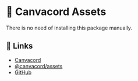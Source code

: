 # 📂 Canvacord Assets

There is no need of installing this package manually.

## 📎 Links

- [Canvacord](https://npmjs.com/package/canvacord)
- [@canvacord/assets](https://npmjs.com/package/@canvacord/assets)
- [GitHub](https://github.com/DevSnowflake/canvacord/tree/assets)